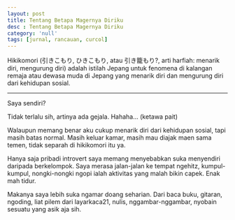 ```yaml
---
layout: post
title: Tentang Betapa Magernya Diriku
desc : Tentang Betapa Magernya Diriku
category: 'null'
tags: [jurnal, rancauan, curcol]
---
```


Hikikomori (引きこもり, ひきこもり, atau 引き籠もり?, arti harfiah: menarik diri, mengurung diri) adalah istilah Jepang untuk fenomena di kalangan remaja atau dewasa muda di Jepang yang menarik diri dan mengurung diri dari kehidupan sosial.


***



Saya sendiri?


Tidak terlalu sih, artinya ada gejala. Hahaha... (ketawa pait)


Walaupun memang benar aku cukup menarik diri dari kehidupan sosial, tapi masih batas normal. Masih keluar kamar, masih mau diajak maen sama temen, tidak separah di hikikomori itu ya.


Hanya saja pribadi introvert saya memang menyebabkan suka menyendiri daripada berkelompok. Saya merasa jalan-jalan ke tempat ngehitz, kumpul-kumpul, nongki-nongki ngopi ialah aktivitas yang malah bikin capek. Enak mah tidur.


Makanya saya lebih suka ngamar doang seharian. Dari baca buku, gitaran, ngoding, liat pilem dari layarkaca21, nulis, nggambar-nggambar, nyobain sesuatu yang asik aja sih.
